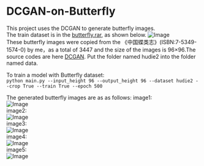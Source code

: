 # DCGAN-on-Butterfly
This project uses the DCGAN to generate butterfly images.  
The train dataset is in the [butterfly.rar](https://github.com/gg1036419175/DCGAN-on-Butterfly/blob/master/Butterfly.rar), as shown below. 
![Image](https://raw.githubusercontent.com/gg1036419175/DCGAN-on-Butterfly/master/TrainDataset.jpg)  
These butterfly images were copied from the 《中国蝶类志》(ISBN:7-5349-1574-0) by me，as a total of 3447 and the size of the images is 96×96.The source codes are here [DCGAN](https://github.com/carpedm20/DCGAN-tensorflow/tree/master/assets). Put the folder named hudie2 into the folder named data.  
  
To train a model with Butterfly dataset:  
`python main.py --input_height 96 --output_height 96 --dataset hudie2 --crop True --train True --epoch 500`  
  
The generated butterfly images are as as follows:
image1:  
![Image](https://github.com/gg1036419175/DCGAN-on-Butterfly/blob/master/generated%20image1.png)  
image2:  
![Image](https://github.com/gg1036419175/DCGAN-on-Butterfly/blob/master/generated%20image2.png)  
image3:  
![Image](https://github.com/gg1036419175/DCGAN-on-Butterfly/blob/master/generated%20image3.png)  
image4:  
![Image](https://github.com/gg1036419175/DCGAN-on-Butterfly/blob/master/generated%20image4.png)  
image5:  
![Image](https://github.com/gg1036419175/DCGAN-on-Butterfly/blob/master/generated%20image5.png)  


